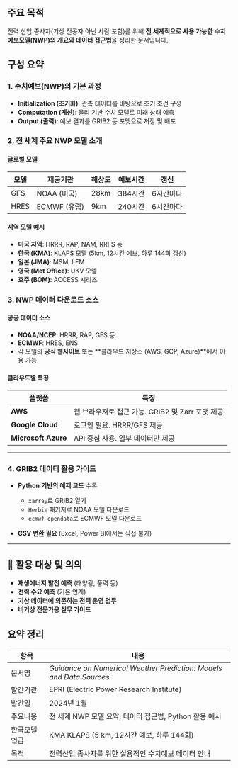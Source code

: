 
##  주요 목적

전력 산업 종사자(기상 전공자 아닌 사람 포함)를 위해 **전 세계적으로 사용 가능한 수치예보모델(NWP)의 개요와 데이터 접근법**을 정리한 문서입니다.


## 구성 요약

### 1. **수치예보(NWP)의 기본 과정**

* **Initialization (초기화)**: 관측 데이터를 바탕으로 초기 조건 구성
* **Computation (계산)**: 물리 기반 수치 모델로 미래 상태 예측
* **Output (출력)**: 예보 결과를 GRIB2 등 포맷으로 저장 및 배포


### 2. **전 세계 주요 NWP 모델 소개**

#### 글로벌 모델 

| 모델   | 제공기관       | 해상도  | 예보시간  | 갱신    |
| ---- | ---------- | ---- | ----- | ----- |
| GFS  | NOAA (미국)  | 28km | 384시간 | 6시간마다 |
| HRES | ECMWF (유럽) | 9km  | 240시간 | 6시간마다 |

#### 지역 모델 예시 

* **미국 지역**: HRRR, RAP, NAM, RRFS 등
* **한국 (KMA)**: KLAPS 모델 (5km, 12시간 예보, 하루 144회 갱신)
* **일본 (JMA)**: MSM, LFM
* **영국 (Met Office)**: UKV 모델
* **호주 (BOM)**: ACCESS 시리즈



### 3. **NWP 데이터 다운로드 소스**

####  공공 데이터 소스

* **NOAA/NCEP**: HRRR, RAP, GFS 등
* **ECMWF**: HRES, ENS
* 각 모델의 **공식 웹사이트** 또는 \*\*클라우드 저장소 (AWS, GCP, Azure)\*\*에서 이용 가능

####  클라우드별 특징

| 플랫폼                 | 특징                                |
| ------------------- | --------------------------------- |
| **AWS**             | 웹 브라우저로 접근 가능. GRIB2 및 Zarr 포맷 제공 |
| **Google Cloud**    | 로그인 필요. HRRR/GFS 제공               |
| **Microsoft Azure** | API 중심 사용. 일부 데이터만 제공             |

---

### 4. **GRIB2 데이터 활용 가이드**

* **Python 기반의 예제 코드** 수록

  * `xarray`로 GRIB2 열기
  * `Herbie` 패키지로 NOAA 모델 다운로드
  * `ecmwf-opendata`로 ECMWF 모델 다운로드
* **CSV 변환 필요** (Excel, Power BI에서는 직접 불가)

---

## 🧾 활용 대상 및 의의

* **재생에너지 발전 예측** (태양광, 풍력 등)
* **전력 수요 예측** (기온 연계)
* **기상 데이터에 의존하는 전력 운영 업무**
* **비기상 전문가용 실무 가이드**



## 요약 정리

| 항목      | 내용                                                                  |
| ------- | ------------------------------------------------------------------- |
| 문서명     | *Guidance on Numerical Weather Prediction: Models and Data Sources* |
| 발간기관    | EPRI (Electric Power Research Institute)                            |
| 발간일     | 2024년 1월                                                            |
| 주요내용    | 전 세계 NWP 모델 요약, 데이터 접근법, Python 활용 예시                               |
| 한국모델 언급 | KMA KLAPS (5 km, 12시간 예보, 하루 144회)                                  |
| 목적      | 전력산업 종사자를 위한 실용적인 수치예보 데이터 안내                                       |


